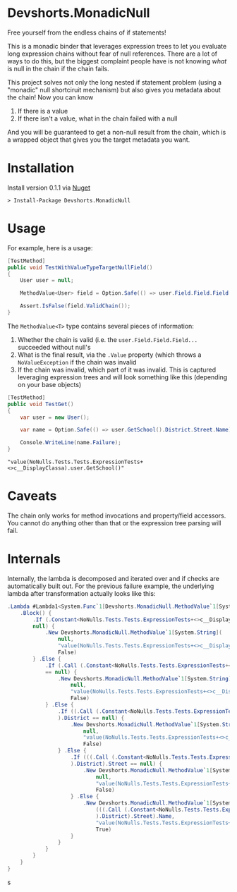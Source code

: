 Devshorts.MonadicNull
====

Free yourself from the endless chains of if statements!

This is a monadic binder that leverages expression trees to let you evaluate long expression chains without fear of null references.  There are a lot of ways to do this, but the biggest complaint people have is not knowing *what* is null in the chain if the chain fails. 

This project solves not only the long nested if statement problem (using a "monadic" null shortciruit mechanism) but also gives you metadata about the chain! Now you can know

1. If there is a value
2. If there isn't a value, what in the chain failed with a null

And you will be guaranteed to get a non-null result from the chain, which is a wrapped object that gives you the target metadata you want.  

Installation
====

Install version 0.1.1 via [Nuget](https://www.nuget.org/packages/Devshorts.MonadicNull/0.1.1)

```
> Install-Package Devshorts.MonadicNull
```

Usage
===
For example, here is a usage:

```csharp
[TestMethod]
public void TestWithValueTypeTargetNullField()
{
    User user = null;

    MethodValue<User> field = Option.Safe(() => user.Field.Field.Field.Field.Field);

    Assert.IsFalse(field.ValidChain());
}
```

The `MethodValue<T>` type contains several pieces of information:

1. Whether the chain is valid (i.e. the `user.Field.Field.Field...` succeeded without null's
2. What is the final result, via the `.Value` property (which throws a `NoValueException` if the chain was invalid
3. If the chain was invalid, which part of it was invalid. This is captured leveraging expression trees and will look something like this (depending on your base objects)


```csharp
[TestMethod]
public void TestGet()
{
    var user = new User();

    var name = Option.Safe(() => user.GetSchool().District.Street.Name);

    Console.WriteLine(name.Failure); 
}

```
```
"value(NoNulls.Tests.Tests.ExpressionTests+<>c__DisplayClassa).user.GetSchool()"
```

Caveats
====
The chain only works for method invocations and property/field accessors. You cannot do anything other than that or the expression tree parsing will fail.

Internals
====

Internally, the lambda is decomposed and iterated over and if checks are automatically built out. For the previous failure example, the underlying lambda after transformation actually looks like this:

```csharp
.Lambda #Lambda1<System.Func`1[Devshorts.MonadicNull.MethodValue`1[System.String]]>() {
    .Block() {
        .If (.Constant<NoNulls.Tests.Tests.ExpressionTests+<>c__DisplayClassa>(NoNulls.Tests.Tests.ExpressionTests+<>c__DisplayClassa).user ==
        null) {
            .New Devshorts.MonadicNull.MethodValue`1[System.String](
                null,
                "value(NoNulls.Tests.Tests.ExpressionTests+<>c__DisplayClassa).user",
                False)
        } .Else {
            .If (.Call (.Constant<NoNulls.Tests.Tests.ExpressionTests+<>c__DisplayClassa>(NoNulls.Tests.Tests.ExpressionTests+<>c__DisplayClassa).user).GetSchool()
            == null) {
                .New Devshorts.MonadicNull.MethodValue`1[System.String](
                    null,
                    "value(NoNulls.Tests.Tests.ExpressionTests+<>c__DisplayClassa).user.GetSchool()",
                    False)
            } .Else {
                .If ((.Call (.Constant<NoNulls.Tests.Tests.ExpressionTests+<>c__DisplayClassa>(NoNulls.Tests.Tests.ExpressionTests+<>c__DisplayClassa).user).GetSchool()
                ).District == null) {
                    .New Devshorts.MonadicNull.MethodValue`1[System.String](
                        null,
                        "value(NoNulls.Tests.Tests.ExpressionTests+<>c__DisplayClassa).user.GetSchool().District",
                        False)
                } .Else {
                    .If (((.Call (.Constant<NoNulls.Tests.Tests.ExpressionTests+<>c__DisplayClassa>(NoNulls.Tests.Tests.ExpressionTests+<>c__DisplayClassa).user).GetSchool()
                    ).District).Street == null) {
                        .New Devshorts.MonadicNull.MethodValue`1[System.String](
                            null,
                            "value(NoNulls.Tests.Tests.ExpressionTests+<>c__DisplayClassa).user.GetSchool().District.Street",
                            False)
                    } .Else {
                        .New Devshorts.MonadicNull.MethodValue`1[System.String](
                            (((.Call (.Constant<NoNulls.Tests.Tests.ExpressionTests+<>c__DisplayClassa>(NoNulls.Tests.Tests.ExpressionTests+<>c__DisplayClassa).user).GetSchool()
                            ).District).Street).Name,
                            "value(NoNulls.Tests.Tests.ExpressionTests+<>c__DisplayClassa).user.GetSchool().District.Street",
                            True)
                    }
                }
            }
        }
    }
}
```

s